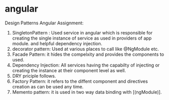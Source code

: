 # angular
Design Patterns 
Angular Assignment: 

1. SingletonPattern : Used service in angular which is responsible for creating the single instance of service as used in                             providers of app module. and helpful dependency
                      injection.
2. decorator pattern: Used at various places to call like @NgModule etc.
3. Facade Pattern: it hides the compelxity and provides the components to used.
4. Dependency Injection: All services having the capabilty of injecting or creating the instance at their component level as                            well.
5. DRY priciple follows.
6. Factory Pattern: it refers to the diffent component  and directives creation as can be used any time.
7. Memento pattern: it is used in two way data binding with [(ngModule)].

   
